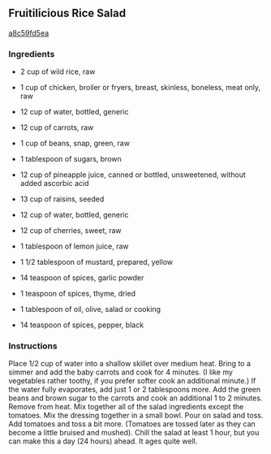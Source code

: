 ## Fruitilicious Rice Salad

[a8c59fd5ea](http://www.food.com/recipe/fruitilicious-rice-salad-243374)

### Ingredients

 - 2 cup of wild rice, raw

 - 1 cup of chicken, broiler or fryers, breast, skinless, boneless, meat only, raw

 - 12 cup of water, bottled, generic

 - 12 cup of carrots, raw

 - 1 cup of beans, snap, green, raw

 - 1 tablespoon of sugars, brown

 - 12 cup of pineapple juice, canned or bottled, unsweetened, without added ascorbic acid

 - 13 cup of raisins, seeded

 - 12 cup of water, bottled, generic

 - 12 cup of cherries, sweet, raw

 - 1 tablespoon of lemon juice, raw

 - 1 1/2 tablespoon of mustard, prepared, yellow

 - 14 teaspoon of spices, garlic powder

 - 1 teaspoon of spices, thyme, dried

 - 1 tablespoon of oil, olive, salad or cooking

 - 14 teaspoon of spices, pepper, black

### Instructions

Place 1/2 cup of water into a shallow skillet over medium heat. Bring to a simmer and add the baby carrots and cook for 4 minutes. (I like my vegetables rather toothy, if you prefer softer cook an additional minute.) If the water fully evaporates, add just 1 or 2 tablespoons more. Add the green beans and brown sugar to the carrots and cook an additional 1 to 2 minutes. Remove from heat. Mix together all of the salad ingredients except the tomatoes. Mix the dressing together in a small bowl. Pour on salad and toss. Add tomatoes and toss a bit more. (Tomatoes are tossed later as they can become a little bruised and mushed). Chill the salad at least 1 hour, but you can make this a day (24 hours) ahead. It ages quite well.